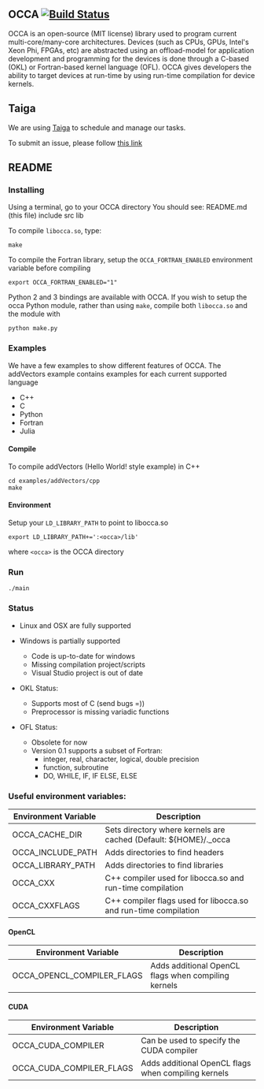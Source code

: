 <a name="OCCA"></a>
## OCCA [![Build Status](https://travis-ci.org/libocca/occa.svg?branch=master)](https://travis-ci.org/libocca/occa)

OCCA is an open-source (MIT license) library used to program current multi-core/many-core architectures.
Devices (such as CPUs, GPUs, Intel's Xeon Phi, FPGAs, etc) are abstracted using an offload-model for application development and programming for the devices is done through a C-based (OKL) or Fortran-based kernel language (OFL).
OCCA gives developers the ability to target devices at run-time by using run-time compilation for device kernels.

<a name="Taiga"></a>
## Taiga

We are using <a href="https://tree.taiga.io/project/dsm5-occa/kanban">Taiga</a> to schedule and manage our tasks.

To submit an issue, please follow <a href="https://tree.taiga.io/project/dsm5-occa/issues?page=1">this link</a>

<a name="README"></a>
## README

### Installing

Using a terminal, go to your OCCA directory
You should see:
   README.md (this file)
   include
   src
   lib

To compile `libocca.so`, type:

```
make
```

To compile the Fortran library, setup the `OCCA_FORTRAN_ENABLED` environment variable before compiling

```
export OCCA_FORTRAN_ENABLED="1"
```

Python 2 and 3 bindings are available with OCCA.
If you wish to setup the occa Python module, rather than using `make`, compile both `libocca.so` and the module with

```
python make.py
```


### Examples

We have a few examples to show different features of OCCA. The addVectors example contains examples for each current supported language

* C++
* C
* Python
* Fortran
* Julia

#### Compile
To compile addVectors (Hello World! style example) in C++

```
cd examples/addVectors/cpp
make
```

#### Environment
Setup your `LD_LIBRARY_PATH` to point to libocca.so

```
export LD_LIBRARY_PATH+=':<occa>/lib'
```
where `<occa>` is the OCCA directory

### Run
```
./main
```

### Status
* Linux and OSX are fully supported
* Windows is partially supported
  * Code is up-to-date for windows
  * Missing compilation project/scripts
  * Visual Studio project is out of date

* OKL Status:
  * Supports most of C (send bugs =))
  * Preprocessor is missing variadic functions

* OFL Status:
  * Obsolete for now
  * Version 0.1 supports a subset of Fortran:
    * integer, real, character, logical, double precision
    * function, subroutine
    * DO, WHILE, IF, IF ELSE, ELSE

### Useful environment variables:
| Environment Variable       | Description                                         |
|----------------------------|-----------------------------------------------------|
| OCCA_CACHE_DIR             | Sets directory where kernels are cached (Default: ${HOME}/._occa |
| OCCA_INCLUDE_PATH          | Adds directories to find headers |
| OCCA_LIBRARY_PATH          | Adds directories to find libraries |
| OCCA_CXX                   | C++ compiler used for libocca.so and run-time compilation |
| OCCA_CXXFLAGS              | C++ compiler flags used for libocca.so and run-time compilation |

#### OpenCL
| Environment Variable       | Description                                         |
|----------------------------|-----------------------------------------------------|
| OCCA_OPENCL_COMPILER_FLAGS | Adds additional OpenCL flags when compiling kernels |

#### CUDA
| Environment Variable       | Description                                         |
|----------------------------|-----------------------------------------------------|
| OCCA_CUDA_COMPILER         | Can be used to specify the CUDA compiler            |
| OCCA_CUDA_COMPILER_FLAGS   | Adds additional OpenCL flags when compiling kernels |
